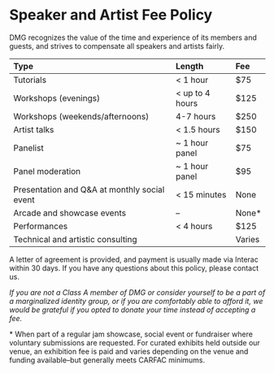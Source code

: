 # Speaker and Artist Fee Policy

DMG recognizes the value of the time and experience of its members and guests, and strives to compensate all speakers and artists fairly.

| Type | Length | Fee |
| :--- | :--- | :--- |
| Tutorials | &lt; 1 hour | $75 |
| Workshops (evenings) | &lt; up to 4 hours | $125 |
| Workshops (weekends/afternoons) | 4-7 hours | $250 |
| Artist talks | &lt; 1.5 hours | $150 |
| Panelist | ~ 1 hour panel | $75 |
| Panel moderation | ~ 1 hour panel | $95 |
| Presentation and Q&A at monthly social event | &lt; 15 minutes | None |
| Arcade and showcase events | – | None\* |
| Performances | &lt; 4 hours | $125 |
| Technical and artistic consulting |  | Varies |

A letter of agreement is provided, and payment is usually made via Interac within 30 days. If you have any questions about this policy, please contact us.

_If you are not a Class A member of DMG or consider yourself to be a part of a marginalized identity group, or if you are comfortably able to afford it, we would be grateful if you opted to donate your time instead of accepting a fee._

\* When part of a regular jam showcase, social event or fundraiser where voluntary submissions are requested. For curated exhibits held outside our venue, an exhibition fee is paid and varies depending on the venue and funding available–but generally meets CARFAC minimums.

